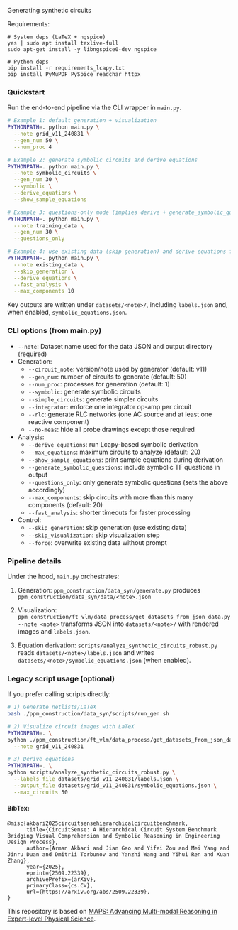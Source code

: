 Generating synthetic circuits


Requirements:
```
# System deps (LaTeX + ngspice)
yes | sudo apt install texlive-full
sudo apt-get install -y libngspice0-dev ngspice

# Python deps
pip install -r requirements_lcapy.txt
pip install PyMuPDF PySpice readchar httpx
```

### Quickstart

Run the end-to-end pipeline via the CLI wrapper in `main.py`.

```bash
# Example 1: default generation + visualization
PYTHONPATH=. python main.py \
  --note grid_v11_240831 \
  --gen_num 50 \
  --num_proc 4

# Example 2: generate symbolic circuits and derive equations
PYTHONPATH=. python main.py \
  --note symbolic_circuits \
  --gen_num 30 \
  --symbolic \
  --derive_equations \
  --show_sample_equations

# Example 3: questions-only mode (implies derive + generate_symbolic_questions)
PYTHONPATH=. python main.py \
  --note training_data \
  --gen_num 30 \
  --questions_only

# Example 4: use existing data (skip generation) and derive equations fast
PYTHONPATH=. python main.py \
  --note existing_data \
  --skip_generation \
  --derive_equations \
  --fast_analysis \
  --max_components 10
```

Key outputs are written under `datasets/<note>/`, including `labels.json` and, when enabled, `symbolic_equations.json`.

### CLI options (from main.py)

- `--note`: Dataset name used for the data JSON and output directory (required)
- Generation:
  - `--circuit_note`: version/note used by generator (default: v11)
  - `--gen_num`: number of circuits to generate (default: 50)
  - `--num_proc`: processes for generation (default: 1)
  - `--symbolic`: generate symbolic circuits
  - `--simple_circuits`: generate simpler circuits
  - `--integrator`: enforce one integrator op-amp per circuit
  - `--rlc`: generate RLC networks (one AC source and at least one reactive component)
  - `--no-meas`: hide all probe drawings except those required
- Analysis:
  - `--derive_equations`: run Lcapy-based symbolic derivation
  - `--max_equations`: maximum circuits to analyze (default: 20)
  - `--show_sample_equations`: print sample equations during derivation
  - `--generate_symbolic_questions`: include symbolic TF questions in output
  - `--questions_only`: only generate symbolic questions (sets the above accordingly)
  - `--max_components`: skip circuits with more than this many components (default: 20)
  - `--fast_analysis`: shorter timeouts for faster processing
- Control:
  - `--skip_generation`: skip generation (use existing data)
  - `--skip_visualization`: skip visualization step
  - `--force`: overwrite existing data without prompt

### Pipeline details

Under the hood, `main.py` orchestrates:

1) Generation: `ppm_construction/data_syn/generate.py` produces `ppm_construction/data_syn/data/<note>.json`

2) Visualization: `ppm_construction/ft_vlm/data_process/get_datasets_from_json_data.py --note <note>` transforms JSON into `datasets/<note>/` with rendered images and `labels.json`.

3) Equation derivation: `scripts/analyze_synthetic_circuits_robust.py` reads `datasets/<note>/labels.json` and writes `datasets/<note>/symbolic_equations.json` (when enabled).

### Legacy script usage (optional)

If you prefer calling scripts directly:

```bash
# 1) Generate netlists/LaTeX
bash ./ppm_construction/data_syn/scripts/run_gen.sh

# 2) Visualize circuit images with LaTeX
PYTHONPATH=. \
python ./ppm_construction/ft_vlm/data_process/get_datasets_from_json_data.py \
  --note grid_v11_240831

# 3) Derive equations
PYTHONPATH=. \
python scripts/analyze_synthetic_circuits_robust.py \
  --labels_file datasets/grid_v11_240831/labels.json \
  --output_file datasets/grid_v11_240831/symbolic_equations.json \
  --max_circuits 50
```

#### BibTex:
```
@misc{akbari2025circuitsensehierarchicalcircuitbenchmark,
      title={CircuitSense: A Hierarchical Circuit System Benchmark Bridging Visual Comprehension and Symbolic Reasoning in Engineering Design Process}, 
      author={Arman Akbari and Jian Gao and Yifei Zou and Mei Yang and Jinru Duan and Dmitrii Torbunov and Yanzhi Wang and Yihui Ren and Xuan Zhang},
      year={2025},
      eprint={2509.22339},
      archivePrefix={arXiv},
      primaryClass={cs.CV},
      url={https://arxiv.org/abs/2509.22339}, 
}
```

This repository is based on [MAPS: Advancing Multi-modal Reasoning in Expert-level Physical Science](https://arxiv.org/abs/2501.10768). 



